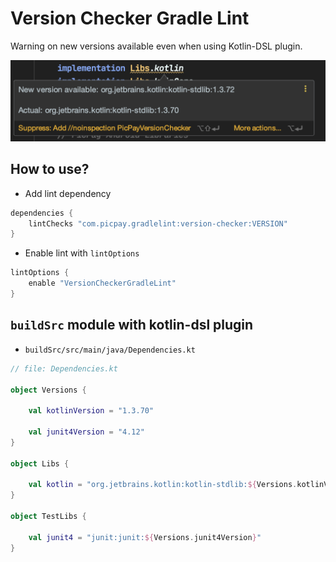 # Version Checker Gradle Lint
Warning on new versions available even when using Kotlin-DSL plugin.

![](example.png)

## How to use?
- Add lint dependency
```groovy
dependencies {
    lintChecks "com.picpay.gradlelint:version-checker:VERSION"
}
```
- Enable lint with `lintOptions`
```groovy
lintOptions {
    enable "VersionCheckerGradleLint"
}
```

## `buildSrc` module with kotlin-dsl plugin
- `buildSrc/src/main/java/Dependencies.kt`
```kotlin
// file: Dependencies.kt

object Versions {

    val kotlinVersion = "1.3.70"
   
    val junit4Version = "4.12"
}

object Libs {

    val kotlin = "org.jetbrains.kotlin:kotlin-stdlib:${Versions.kotlinVersion}"
}

object TestLibs {

    val junit4 = "junit:junit:${Versions.junit4Version}"
}
```